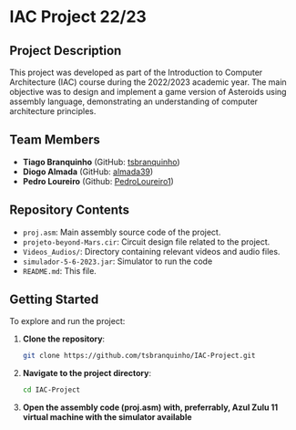 # IAC Project 22/23

## Project Description

This project was developed as part of the Introduction to Computer Architecture (IAC) course during the 2022/2023 academic year.
The main objective was to design and implement a game version of Asteroids using assembly language, demonstrating an understanding of computer architecture principles.

## Team Members

- **Tiago Branquinho** (GitHub: [tsbranquinho](https://github.com/tsbranquinho))
- **Diogo Almada** (GitHub: [almada39](https://github.com/almada39))
- **Pedro Loureiro** (Github: [PedroLoureiro1](https://github.com/PedroLoureiro1))

## Repository Contents

- `proj.asm`: Main assembly source code of the project.
- `projeto-beyond-Mars.cir`: Circuit design file related to the project.
- `Videos_Audios/`: Directory containing relevant videos and audio files.
- `simulador-5-6-2023.jar`: Simulator to run the code
- `README.md`: This file.

## Getting Started

To explore and run the project:

1. **Clone the repository**:
   ```bash
   git clone https://github.com/tsbranquinho/IAC-Project.git

2. **Navigate to the project directory**:
   ```bash
   cd IAC-Project

3. **Open the assembly code (proj.asm) with, preferrably, Azul Zulu 11 virtual machine with the simulator available**